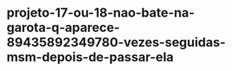 # projeto-17-ou-18-nao-bate-na-garota-q-aparece-89435892349780-vezes-seguidas-msm-depois-de-passar-ela
